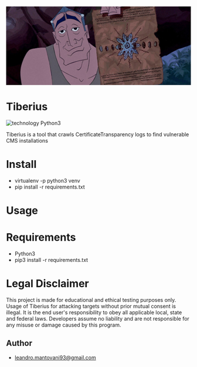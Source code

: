 <p align="center">
<a name="top" href="https://github.com/thecrux4020/tiberius"><img src="https://github.com/thecrux4020/tiberius/blob/master/images/rourke1.jpg"></a>
</p>

# Tiberius

![technology Python3](https://img.shields.io/pypi/pyversions/Django.svg)

Tiberius is a tool that crawls CertificateTransparency logs to find vulnerable CMS installations

# **Install** #
* virtualenv -p python3 venv
* pip install -r requirements.txt

# **Usage** #

# **Requirements** #
* Python3
* pip3 install -r requirements.txt

# **Legal Disclaimer** #
This project is made for educational and ethical testing purposes only. Usage of Tiberius for attacking targets without prior mutual consent is illegal. It is the end user's responsibility to obey all applicable local, state and federal laws. Developers assume no liability and are not responsible for any misuse or damage caused by this program.

## Author
* [leandro.mantovani93@gmail.com](leandro.mantovani93@gmail.com)

